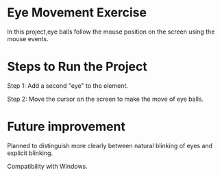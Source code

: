 # Eye Movement Exercise
In this project,eye balls follow the mouse position on the screen using the mouse events.

# Steps to Run the Project
Step 1: Add a second "eye" to the element.

Step 2: Move the cursor on the screen to make the move of eye balls.

# Future improvement
Planned to distinguish more clearly between natural blinking of eyes and explicit blinking.

Compatibility with Windows.
